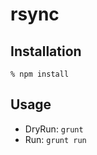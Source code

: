 rsync
=====

## Installation

```
% npm install
```


## Usage

* DryRun: `grunt`
* Run: `grunt run`
